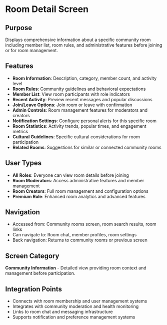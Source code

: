 # Room Detail Screen

## Purpose
Displays comprehensive information about a specific community room including member list, room rules, and administrative features before joining or for room management.

## Features
- **Room Information**: Description, category, member count, and activity level
- **Room Rules**: Community guidelines and behavioral expectations
- **Member List**: View room participants with role indicators
- **Recent Activity**: Preview recent messages and popular discussions
- **Join/Leave Options**: Join room or leave with confirmation
- **Admin Controls**: Room management features for moderators and creators
- **Notification Settings**: Configure personal alerts for this specific room
- **Room Statistics**: Activity trends, popular times, and engagement metrics
- **Cultural Guidelines**: Specific cultural considerations for room participation
- **Related Rooms**: Suggestions for similar or connected community rooms

## User Types
- **All Roles**: Everyone can view room details before joining
- **Room Moderators**: Access administrative features and member management
- **Room Creators**: Full room management and configuration options
- **Premium Role**: Enhanced room analytics and advanced features

## Navigation
- Accessed from: Community rooms screen, room search results, room links
- Can navigate to: Room chat, member profiles, room settings
- Back navigation: Returns to community rooms or previous screen

## Screen Category
**Community Information** - Detailed view providing room context and management before participation.

## Integration Points
- Connects with room membership and user management systems
- Integrates with community moderation and health monitoring
- Links to room chat and messaging infrastructure
- Supports notification and preference management systems